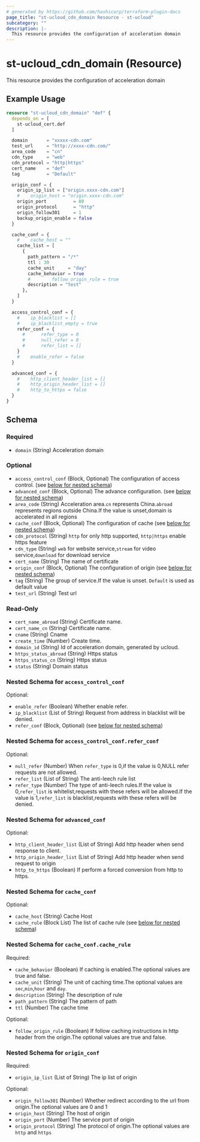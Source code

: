 ```yaml
---
# generated by https://github.com/hashicorp/terraform-plugin-docs
page_title: "st-ucloud_cdn_domain Resource - st-ucloud"
subcategory: ""
description: |-
  This resource provides the configuration of acceleration domain
---
```


# st-ucloud_cdn_domain (Resource)

This resource provides the configuration of acceleration domain

## Example Usage

```terraform
resource "st-ucloud_cdn_domain" "def" {
  depends_on = [
    st-ucloud_cert.def
  ]

  domain       = "xxxxx-cdn.com"
  test_url     = "http://xxxx-cdn.com/"
  area_code    = "cn"
  cdn_type     = "web"
  cdn_protocol = "http|https"
  cert_name    = "def"
  tag          = "Default"

  origin_conf = {
    origin_ip_list = ["origin.xxxx-cdn.com"]
    #    origin_host = "origin.xxxx-cdn.com"
    origin_port          = 80
    origin_protocol      = "http"
    origin_follow301     = 1
    backup_origin_enable = false
  }

  cache_conf = {
    #    cache_host = ""
    cache_list = [
      {
        path_pattern = "/*"
        ttl : 30
        cache_unit     = "day"
        cache_behavior = true
        #        follow_origin_rule = true
        description = "test"
      },
    ]
  }

  access_control_conf = {
    #    ip_blacklist = []
    #    ip_blacklist_empty = true
    refer_conf = {
      #      refer_type = 0
      #      null_refer = 0
      #      refer_list = []
    }
    #    enable_refer = false
  }

  advanced_conf = {
    #    http_client_header_list = []
    #    http_origin_header_list = []
    #    http_to_https = false
  }
}
```

<!-- schema generated by tfplugindocs -->
## Schema

### Required

- `domain` (String) Acceleration domain

### Optional

- `access_control_conf` (Block, Optional) The configuration of access control. (see [below for nested schema](#nestedblock--access_control_conf))
- `advanced_conf` (Block, Optional) The advance configuration. (see [below for nested schema](#nestedblock--advanced_conf))
- `area_code` (String) Acceleration area.`cn` represents China.`abroad` represents regions outside China.If the value is unset,domain is accelerated in all regions
- `cache_conf` (Block, Optional) The configuration of cache (see [below for nested schema](#nestedblock--cache_conf))
- `cdn_protocol` (String) `http` for only http supported, `http|https` enable https feature
- `cdn_type` (String) `web` for website service,`stream` for video service,`download` for download service
- `cert_name` (String) The name of certificate
- `origin_conf` (Block, Optional) The configuration of origin (see [below for nested schema](#nestedblock--origin_conf))
- `tag` (String) The group of service.If the value is unset. `Default` is used as default value
- `test_url` (String) Test url

### Read-Only

- `cert_name_abroad` (String) Certificate name.
- `cert_name_cn` (String) Certificate name.
- `cname` (String) Cname
- `create_time` (Number) Create time.
- `domain_id` (String) Id of acceleration domain, generated by ucloud.
- `https_status_abroad` (String) Https status
- `https_status_cn` (String) Https status
- `status` (String) Domain status

<a id="nestedblock--access_control_conf"></a>
### Nested Schema for `access_control_conf`

Optional:

- `enable_refer` (Boolean) Whether enable refer.
- `ip_blacklist` (List of String) Request from address in blacklist will be denied.
- `refer_conf` (Block, Optional) (see [below for nested schema](#nestedblock--access_control_conf--refer_conf))

<a id="nestedblock--access_control_conf--refer_conf"></a>
### Nested Schema for `access_control_conf.refer_conf`

Optional:

- `null_refer` (Number) When `refer_type` is 0,if the value is 0,NULL refer requests are not allowed.
- `refer_list` (List of String) The anti-leech rule list
- `refer_type` (Number) The type of anti-leech rules.If the value is 0,`refer_list` is whitelist,requests with these refers will be allowed.If the value is 1,`refer_list` is blacklist,requests with these refers will be denied.



<a id="nestedblock--advanced_conf"></a>
### Nested Schema for `advanced_conf`

Optional:

- `http_client_header_list` (List of String) Add http header when send response to client.
- `http_origin_header_list` (List of String) Add http header when send request to origin
- `http_to_https` (Boolean) If perform a forced conversion from http to https.


<a id="nestedblock--cache_conf"></a>
### Nested Schema for `cache_conf`

Optional:

- `cache_host` (String) Cache Host
- `cache_rule` (Block List) The list of cache rule (see [below for nested schema](#nestedblock--cache_conf--cache_rule))

<a id="nestedblock--cache_conf--cache_rule"></a>
### Nested Schema for `cache_conf.cache_rule`

Required:

- `cache_behavior` (Boolean) If caching is enabled.The optional values are true and false.
- `cache_unit` (String) The unit of caching time.The optional values are `sec`,`min`,`hour` and `day`.
- `description` (String) The description of rule
- `path_pattern` (String) The pattern of path
- `ttl` (Number) The cache time

Optional:

- `follow_origin_rule` (Boolean) If follow caching instructions in http header from the origin.The optional values are true and false.



<a id="nestedblock--origin_conf"></a>
### Nested Schema for `origin_conf`

Required:

- `origin_ip_list` (List of String) The ip list of origin

Optional:

- `origin_follow301` (Number) Whether redirect according to the url from origin.The optional values are 0 and 1
- `origin_host` (String) The host of origin
- `origin_port` (Number) The service port of origin
- `origin_protocol` (String) The protocol of origin.The optional values are `http` and `https`
